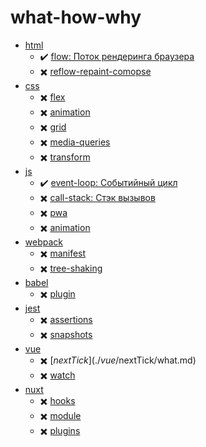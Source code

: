# what-how-why

- [html](./html)
  - :heavy_check_mark: [flow: Поток рендеринга браузера](./html/flow/what.md)
  - :heavy_multiplication_x: [reflow-repaint-comopse](./html/reflow-repaint-comopse/what.md)
- [css](./css)
  - :heavy_multiplication_x: [flex](./css/flex/what.md)
  - :heavy_multiplication_x: [animation](./css/animation/what.md)
  - :heavy_multiplication_x: [grid](./css/grid/what.md)
  - :heavy_multiplication_x: [media-queries](./css/media-queries/prefer-reduced-motion/what.md)
  - :heavy_multiplication_x: [transform](./css/transform/what.md)
- [js](./js)
  - :heavy_check_mark: [event-loop: Событийный цикл](./js/event-loop/what.md)
  - :heavy_multiplication_x: [call-stack: Стэк вызывов](./js/call-stack/what.md)
  - :heavy_multiplication_x: [pwa](./js/pwa/what.md)
  - :heavy_multiplication_x: [animation](./js/animation/what.md)
- [webpack](./webpack)
  - :heavy_multiplication_x: [manifest](./webpack/manifest/what.md)
  - :heavy_multiplication_x: [tree-shaking](./webpack/tree-shaking/what.md)
- [babel](./babel)
  - :heavy_multiplication_x: [plugin](./babel/plugin/what.md)
- [jest](./jest)
  - :heavy_multiplication_x: [assertions](./jest/assertions/what.md)
  - :heavy_multiplication_x: [snapshots](./jest/snapshots/what.md)
- [vue](./vue)
  - :heavy_multiplication_x: [$nextTick](./vue/$nextTick/what.md)
  - :heavy_multiplication_x: [watch](./vue/watch/what.md)
- [nuxt](./nuxt)
  - :heavy_multiplication_x: [hooks](./nuxt/hooks/what.md)
  - :heavy_multiplication_x: [module](./nuxt/module/what.md)
  - :heavy_multiplication_x: [plugins](./nuxt/plugins/what.md)